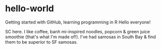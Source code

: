 # hello-world
Getting started with GitHub, learning programming in R
Hello everyone!

SC here. I like coffee, banh mi-inspired noodles, popcorn & green juice smoothie (that's what I'm made of!).
I've had samosas in South Bay & find them to be superior to SF samosas.
